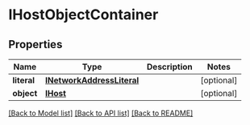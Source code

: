 # IHostObjectContainer

## Properties
Name | Type | Description | Notes
------------ | ------------- | ------------- | -------------
**literal** | [**INetworkAddressLiteral**](INetworkAddressLiteral.md) |  | [optional] 
**object** | [**IHost**](IHost.md) |  | [optional] 

[[Back to Model list]](../README.md#documentation-for-models) [[Back to API list]](../README.md#documentation-for-api-endpoints) [[Back to README]](../README.md)


